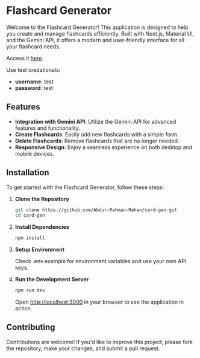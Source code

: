 # Flashcard Generator

Welcome to the Flashcard Generator! This application is designed to help you create and manage flashcards efficiently. Built with Next.js, Material UI, and the Gemini API, it offers a modern and user-friendly interface for all your flashcard needs.

Access it [here](https://card-gen.rehantech.me/).

Use test credationals:

- **username**: test
- **password**: test

## Features

- **Integration with Gemini API**: Utilize the Gemini API for advanced features and functionality.
- **Create Flashcards**: Easily add new flashcards with a simple form.
- **Delete Flashcards**: Remove flashcards that are no longer needed.
- **Responsive Design**: Enjoy a seamless experience on both desktop and mobile devices.

## Installation

To get started with the Flashcard Generator, follow these steps:

1. **Clone the Repository**

   ```bash
   git clone https://github.com/Abdur-Rehman-Rehan/card-gen.git
   cd card-gen
   ```

2. **Install Dependencies**

   ```bash
   npm install
   ```

3. **Setup Environment**

   Check .env.example for environment variables and use your own API keys.

4. **Run the Development Server**

   ```bash
   npm run dev
   ```

   Open <http://localhost:3000> in your browser to see the application in action.

## Contributing

Contributions are welcome! If you'd like to improve this project, please fork the repository, make your changes, and submit a pull request.
